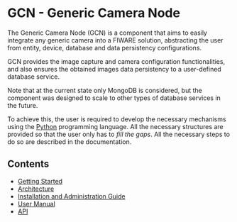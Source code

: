 # GCN - Generic Camera Node

The Generic Camera Node (GCN) is a component that aims to easily integrate any generic camera into a FIWARE solution, abstracting the user from entity, device, database and data persistency configurations.

GCN provides the image capture and camera configuration functionalities, and also ensures the obtained images data persistency to a user-defined database service.

Note that at the current state only MongoDB is considered, but the component was designed to scale to other types of database services in the future.

To achieve this, the user is required to develop the necessary mechanisms using the [Python](https://www.python.org/) programming language. All the necessary structures are provided so that the user only has to *fill the gaps*. All the necessary steps to do so are described in the documentation.

## Contents

- [Getting Started](getting-started.md)
- [Architecture](architecture.md)
- [Installation and Administration Guide](installationguide.md)
- [User Manual](usermanual.md)
- [API](api.md)

